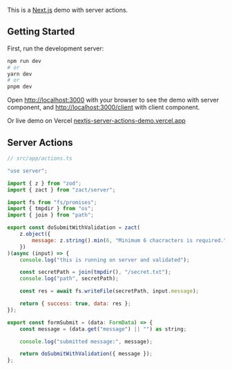 This is a [Next.js](https://nextjs.org/) demo with server actions.

## Getting Started

First, run the development server:

```bash
npm run dev
# or
yarn dev
# or
pnpm dev
```

Open [http://localhost:3000](http://localhost:3000) with your browser to see the demo with server component, and [http://localhost:3000/client](http://localhost:3000/client) with client component.

Or live demo on Vercel [nextjs-server-actions-demo.vercel.app](https://nextjs-server-actions-demo.vercel.app/)

## Server Actions

```js
// src/app/actions.ts

"use server";

import { z } from "zod";
import { zact } from "zact/server";

import fs from "fs/promises";
import { tmpdir } from "os";
import { join } from "path";

export const doSubmitWithValidation = zact(
    z.object({
        message: z.string().min(6, "Minimum 6 chacracters is required."),
    })
)(async (input) => {
    console.log("this is running on server and validated");

    const secretPath = join(tmpdir(), "/secret.txt");
    console.log("path", secretPath);

    const res = await fs.writeFile(secretPath, input.message);

    return { success: true, data: res };
});

export const formSubmit = (data: FormData) => {
    const message = (data.get("message") || "") as string;

    console.log("submitted message:", message);

    return doSubmitWithValidation({ message });
};

```
